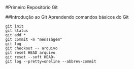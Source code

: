#Primeiro Repositório Git


##Introdução ao Git
Aprendendo comandos básicos do Git

	git init
	git status
	git add *
	git commit -m "menssagem"
	git log
	git checkout -- arquivo
	git reset HEAD arquivo
	git reset --soft HEAD~
	git log --pretty=oneline --abbrev-commit
